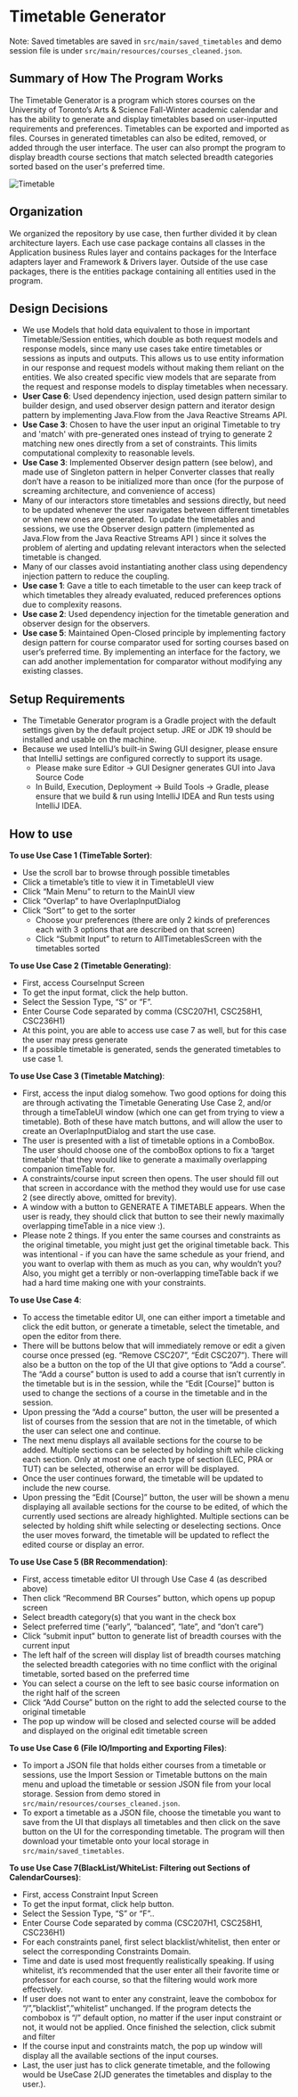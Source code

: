 # Timetable Generator
Note: Saved timetables are saved in ```src/main/saved_timetables``` and demo session file is under ```src/main/resources/courses_cleaned.json```.

## Summary of How The Program Works

The Timetable Generator is a program which stores courses on the University of Toronto’s Arts & Science Fall-Winter academic calendar and has the ability to generate and display timetables based on user-inputted requirements and preferences. Timetables can be exported and imported as files. Courses in generated timetables can also be edited, removed, or added through the user interface. The user can also prompt the program to display breadth course sections that match selected breadth categories sorted based on the user's preferred time.

![Timetable](src/main/images/Timetable.png)


## Organization
We organized the repository by use case, then further divided it by clean architecture layers. Each use case package contains all classes in the Application business Rules layer and contains packages for the Interface adapters layer and Framework & Drivers layer. Outside of the use case packages, there is the entities package containing all entities used in the program.

## Design Decisions
- We use Models that hold data equivalent to those in important Timetable/Session entities, which double as both request models and response models, since many use cases take entire timetables or sessions as inputs and outputs. This allows us to use entity information in our response and request models without making them reliant on the entities. We also created specific view models that are separate from the request and response models to display timetables when necessary.
- **User Case 6**: Used dependency injection, used design pattern similar to builder design, and used observer design pattern and iterator design pattern by implementing Java.Flow from the Java Reactive Streams API.
- **Use Case 3**: Chosen to have the user input an original Timetable to try and 'match' with pre-generated ones instead of trying to generate 2 matching new ones directly from a set of constraints. This limits computational complexity to reasonable levels.
- **Use Case 3**: Implemented Observer design pattern (see below), and made use of Singleton pattern in helper Converter classes that really don’t have a reason to be initialized more than once (for the purpose of screaming architecture, and convenience of access)
- Many of our interactors store timetables and sessions directly, but need to be updated whenever the user navigates between different timetables or when new ones are generated. To update the timetables and sessions, we use the Observer design pattern (implemented as Java.Flow from the Java Reactive Streams API ) since it solves the problem of alerting and updating relevant interactors when the selected timetable is changed.
- Many of our classes avoid instantiating another class using dependency injection pattern to reduce the coupling.
- **Use case 1**: Gave a title to each timetable to the user can keep track of which timetables they already evaluated, reduced preferences options due to complexity reasons.
- **Use case 2**: Used dependency injection for the timetable generation and observer design for the observers.
- **Use case 5**: Maintained Open-Closed principle by implementing factory design pattern for course comparator used for sorting courses based on user’s preferred time. By implementing an interface for the factory, we can add another implementation for comparator without modifying any existing classes.

## Setup Requirements
- The Timetable Generator program is a Gradle project with the default settings given by the default project setup.
JRE or JDK 19 should be installed and usable on the machine.
- Because we used IntelliJ’s built-in Swing GUI designer, please ensure that IntelliJ settings are configured correctly to support its usage.
  - Please make sure Editor → GUI Designer generates GUI into Java Source Code
  - In Build, Execution, Deployment → Build Tools → Gradle, please ensure that we build & run using IntelliJ IDEA and Run tests using IntelliJ IDEA.


## How to use
**To use Use Case 1 (TimeTable Sorter)**:
- Use the scroll bar to browse through possible timetables
- Click a timetable’s title to view it in TimetableUI view
- Click “Main Menu” to return to the MainUI view
- Click “Overlap” to have OverlapInputDialog
- Click “Sort” to get to the sorter
  - Choose your preferences (there are only 2 kinds of preferences each with 3 options that are described on that screen)
  - Click “Submit Input” to return to AllTimetablesScreen with the timetables sorted
  
**To use Use Case 2 (Timetable Generating)**:
- First, access CourseInput Screen
- To get the input format, click the help button.
- Select the Session Type, “S” or “F”.
- Enter Course Code separated by comma (CSC207H1, CSC258H1, CSC236H1)
- At this point, you are able to access use case 7 as well, but for this case the user may press generate
- If a possible timetable is generated, sends the generated timetables to use case 1.

**To use Use Case 3 (Timetable Matching)**:
- First, access the input dialog somehow. Two good options for doing this are through activating the Timetable Generating Use Case 2, and/or through a timeTableUI window (which one can get from trying to view a timetable). Both of these have match buttons, and will allow the user to create an OverlapInputDialog and start the use case.
- The user is presented with a list of timetable options in a ComboBox. The user should choose one of the comboBox options to fix a ‘target timetable’ that they would like to generate a maximally overlapping companion timeTable for.
- A constraints/course input screen then opens. The user should fill out that screen in accordance with the method they would use for use case 2 (see directly above, omitted for brevity).   
- A window with a button to GENERATE A TIMETABLE appears. When the user is ready, they should click that button to see their newly maximally overlapping timeTable in a nice view :).
- Please note 2 things. If you enter the same courses and constraints as the original timetable, you might just get the original timetable back. This was intentional - if you can have the same schedule as your friend, and you want to overlap with them as much as you can, why wouldn’t you? Also, you might get a terribly or non-overlapping timeTable back if we had a hard time making one with your constraints.

**To use Use Case 4**:
- To access the timetable editor UI, one can either import a timetable and click the edit button, or generate a timetable, select the timetable, and open the editor from there.
- There will be buttons below that will immediately remove or edit a given course once pressed (eg. “Remove CSC207”, “Edit CSC207”). There will also be a button on the top of the UI that give options to “Add a course”. The “Add a course” button is used to add a course that isn’t currently in the timetable but is in the session, while the “Edit [Course]” button is used to change the sections of a course in the timetable and in the session.
- Upon pressing the “Add a course” button, the user will be presented a list of courses from the session that are not in the timetable, of which the user can select one and continue.
- The next menu displays all available sections for the course to be added. Multiple sections can be selected by holding shift while clicking each section. Only at most one of each type of section (LEC, PRA or TUT) can be selected, otherwise an error will be displayed.
- Once the user continues forward, the timetable will be updated to include the new course.
- Upon pressing the “Edit [Course]” button, the user will be shown a menu displaying all available sections for the course to be edited, of which the currently used sections are already highlighted. Multiple sections can be selected by holding shift while selecting or deselecting sections. Once the user moves forward, the timetable will be updated to reflect the edited course or display an error.

**To use Use Case 5 (BR Recommendation)**:
- First, access timetable editor UI through Use Case 4 (as described above)
- Then click “Recommend BR Courses” button, which opens up popup screen
- Select breadth category(s) that you want in the check box
- Select preferred time (“early”, “balanced”, “late”, and “don’t care”)
- Click “submit input” button to generate list of breadth courses with the current input
- The left half of the screen will display list of breadth courses matching the selected breadth categories with no time conflict with the original timetable, sorted based on the preferred time
- You can select a course on the left to see basic course information on the right half of the screen
- Click “Add Course” button on the right to add the selected course to the original timetable
- The pop up window will be closed and selected course will be added and displayed on the original edit timetable screen

**To use Use Case 6 (File IO/Importing and Exporting Files)**:
- To import a JSON file that holds either courses from a timetable or sessions, use the Import Session or Timetable buttons on the main menu and upload the timetable or session JSON file from your local storage. Session from demo stored in ```src/main/resources/courses_cleaned.json```. 
- To export a timetable as a JSON file, choose the timetable you want to save from the UI that displays all timetables and then click on the save button on the UI for the corresponding timetable. The program will then download your timetable onto your local storage in ```src/main/saved_timetables```.

**To use Use Case 7(BlackList/WhiteList: Filtering out Sections of CalendarCourses)**:
- First, access Constraint Input Screen
- To get the input format, click help button.
- Select the Session Type, “S” or “F”..
- Enter Course Code separated by comma (CSC207H1, CSC258H1, CSC236H1)
- For each constraints panel, first select blacklist/whitelist, then enter or select the corresponding Constraints Domain.
- Time and date is used most frequently realistically speaking. If using whitelist, it’s recommended that the user enter all their favorite time or professor for each course, so that the filtering would work more effectively.
- If user does not want to enter any constraint, leave the combobox for “/”,”blacklist”,”whitelist” unchanged. If the program detects the combobox is “/” default option, no matter if the user input constraint or not, it would not be applied. Once finished the selection, click submit and filter 
- If the course input and constraints match, the pop up window will display all the available sections of the input courses. 
- Last, the user just has to click generate timetable, and the following would be UseCase 2(JD generates the timetables and display to the user.).
